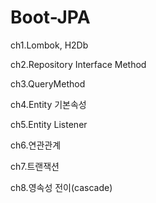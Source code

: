 # Boot-JPA

ch1.Lombok, H2Db

ch2.Repository Interface Method

ch3.QueryMethod

ch4.Entity 기본속성

ch5.Entity Listener

ch6.연관관계

ch7.트랜잭션

ch8.영속성 전이(cascade)


